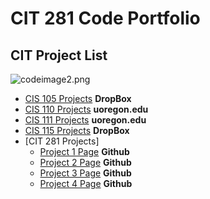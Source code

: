 # CIT 281 Code Portfolio
## CIT Project List

![codeimage2.png](images/codeimage2.png)

* [CIS 105 Projects](https://www.dropbox.com/sh/b3xvelwxaw04gxd/AADrYergZ5dp9xbk-3Vlfi26a?dl=0) **DropBox**
* [CIS 110 Projects](https://pages.uoregon.edu/hmarlton/110/) **uoregon.edu**
* [CIS 111 Projects](https://pages.uoregon.edu/hmarlton/110/) **uoregon.edu**
* [CIS 115 Projects](https://www.dropbox.com/sh/b3xvelwxaw04gxd/AADrYergZ5dp9xbk-3Vlfi26a?dl=0) **DropBox**
* [CIT 281 Projects]
  * [Project 1 Page](https://github.com/UO-CIT/p1-hmarlton) **Github**
  * [Project 2 Page](https://github.com/UO-CIT/p2-hmarlton) **Github**
  * [Project 3 Page](https://github.com/UO-CIT/p3-hmarlton/tree/master) **Github**
  * [Project 4 Page](https://github.com/UO-CIT/p4-hmarlton) **Github**
